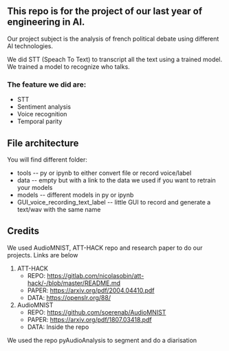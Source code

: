 ## This repo is for the project of our last year of engineering in AI.

Our project subject is the analysis of french political debate using different AI technologies.

We did STT (Speach To Text) to transcript all the text using a trained model.
We trained a model to recognize who talks.

### The feature we did are:
  - STT
  - Sentiment analysis
  - Voice recognition
  - Temporal parity
  
## File architecture

You will find different folder:
  - tools -- py or ipynb to either convert file or record voice/label
  - data -- empty but with a link to the data we used if you want to retrain your models
  - models -- different models in py or ipynb
  - GUI_voice_recording_text_label -- little GUI to record and generate a text/wav with the same name

## Credits

We used AudioMNIST, ATT-HACK repo and research paper to do our projects.
Links are below
1. ATT-HACK
   - REPO: https://gitlab.com/nicolasobin/att-hack/-/blob/master/README.md
   - PAPER: https://arxiv.org/pdf/2004.04410.pdf
   - DATA: https://openslr.org/88/
2. AudioMNIST
   - REPO: https://github.com/soerenab/AudioMNIST
   - PAPER: https://arxiv.org/pdf/1807.03418.pdf
   - DATA: Inside the repo

We used the repo pyAudioAnalysis to segment and do a diarisation
